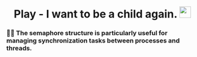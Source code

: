 <h1 align="center">
  Play - I want to be a child again.
  <img src="https://media.giphy.com/media/1xNDVX4DV6B5vo6unw/giphy.gif" width="30px"/>
</h1>

### :lotus_position_man: The semaphore structure is particularly useful for managing synchronization tasks between processes and threads.
